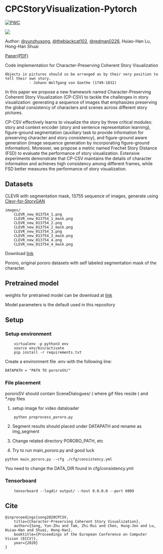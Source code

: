 # CPCStoryVisualization-Pytorch
[![PWC](https://img.shields.io/endpoint.svg?url=https://paperswithcode.com/badge/character-preserving-coherent-story/story-visualization-on-pororo)](https://paperswithcode.com/sota/story-visualization-on-pororo?p=character-preserving-coherent-story)

![](https://raw.githubusercontent.com/basiclab/CPCStoryVisualization-Pytorch/master/images/introduction4.jpg)

Author: [@yunzhusong](http://github.com/yunzhusong), [@theblackcat102](http://github.com/theblackcat102), [@redman0226](http://github.com/redman0226), Huiao-Han Lu, Hong-Han Shuai

[Paper(PDF)](https://www.ecva.net/papers/eccv_2020/papers_ECCV/papers/123620018.pdf)

Code implementation for Character-Preserving Coherent Story Visualization


```
Objects in pictures should so be arranged as by their very position to tell their own story.
           - Johann Wolfgang von Goethe (1749-1832)
```

In this paper we propose a new framework named Character-Preserving Coherent Story Visualization (CP-CSV) to tackle the challenges in story visualization: generating a sequence of images that emphasizes preserving the global consistency of characters and scenes across different story pictures.


CP-CSV effectively learns to visualize the story by three critical modules: story and context encoder (story and sentence representation learning), figure-ground segmentation (auxiliary task to provide information for preserving character and story consistency), and figure-ground aware generation (image sequence generation by incorporating figure-ground information). Moreover, we propose a metric named Frechet Story Distance (FSD) to evaluate the performance of story visualization. Extensive experiments demonstrate that CP-CSV maintains the details of character information and achieves high consistency among different frames, while FSD better measures the performance of story visualization.

## Datasets

CLEVR with segmentation mask, 13755 sequence of images, generate using [Clevr-for-StoryGAN](https://github.com/theblackcat102/Clevr-for-StoryGAN)

```
images/
    CLEVR_new_013754_1.png
    CLEVR_new_013754_1_mask.png
    CLEVR_new_013754_2.png
    CLEVR_new_013754_2_mask.png
    CLEVR_new_013754_3.png
    CLEVR_new_013754_3_mask.png
    CLEVR_new_013754_4.png
    CLEVR_new_013754_4_mask.png
```

Download [link](https://drive.google.com/drive/folders/1zRT5TCpHTzY32v0YTi9n9-L4c0md0CAK?usp=sharing)

Pororo, original pororo datasets with self labeled segmentation mask of the character.

## Pretrained model

weights for pretrained model can be download at [link](https://drive.google.com/drive/folders/1Oy-Npt19hYvrGAB_u5c_XYnuBsoBu34b?usp=sharing)

Model parameters is the default used in this repository

## Setup

### Setup environment

```
    virtualenv -p python3 env
    source env/bin/activate
    pip install -r requirements.txt
```


Create a environment file .env with the following line:

```
DATAPATH = "PATH TO pororoSV/"
```

### File placement 

pororoSV should contain SceneDialogues/  ( where gif files reside ) and *.npy files

1. setup image for video dataloader

```
    python preprocess_pororo.py
```

2. Segment results should placed under DATAPATH and rename as img_segment 



3. Change related directory PORORO_PATH, etc


4. Try to run main_pororo.py and good luck


```
python main_pororo.py --cfg ./cfg/consistency.yml
```

You need to change the DATA_DIR found in cfg/consistency.yml


### Tensorboard

```
    tensorboard --logdir output/ --host 0.0.0.0 --port 6009
```



## Cite

```
@inproceedings{song2020CPCSV, 
    title={Character-Preserving Coherent Story Visualization},  
    author={Song, Yun-Zhu and Tam, Zhi-Rui and Chen, Hung-Jen and Lu, Huiao-Han and Shuai, Hong-Han},  
    booktitle={Proceedings of the European Conference on Computer Vision (ECCV)},  
    year={2020} 
}
```
